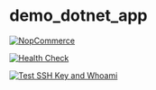 # demo_dotnet_app

[![NopCommerce](https://github.com/abdullatif-aa/demo_dotnet_app/actions/workflows/NopCommerce.yml/badge.svg)](https://github.com/abdullatif-aa/demo_dotnet_app/actions/workflows/NopCommerce.yml)


[![Health Check](https://github.com/abdullatif-aa/demo_dotnet_app/actions/workflows/NopCommerceV3.yml/badge.svg)](https://github.com/abdullatif-aa/demo_dotnet_app/actions/workflows/NopCommerceV3.yml)


[![Test SSH Key and Whoami](https://github.com/abdullatif-aa/demo_dotnet_app/actions/workflows/test.yml/badge.svg)](https://github.com/abdullatif-aa/demo_dotnet_app/actions/workflows/test.yml)
